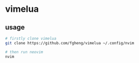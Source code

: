 # vimelua

## usage

```bash
# firstly clone vimelua
git clone https://github.com/fgheng/vimelua ~/.config/nvim

# then run neovim
nvim
